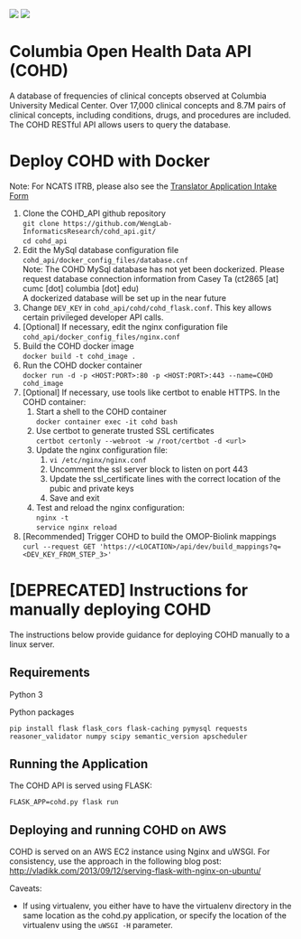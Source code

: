 ![](https://github.com/WengLab-InformaticsResearch/cohd_api/workflows/COHD%20API%20Continuous%20Integration%20Workflow/badge.svg)
![](https://github.com/WengLab-InformaticsResearch/cohd_api/workflows/COHD%20API%20Monitoring%20Workflow/badge.svg)

# Columbia Open Health Data API (COHD)
A database of frequencies of clinical concepts observed at Columbia University Medical Center. Over 17,000 clinical concepts and 8.7M pairs of clinical concepts, including conditions, drugs, and procedures are included. The COHD RESTful API allows users to query the database. 

# Deploy COHD with Docker

Note: For NCATS ITRB, please also see the [Translator Application Intake Form](https://github.com/WengLab-InformaticsResearch/cohd_api/blob/master/translator_application_intake_form.md)

1.  Clone the COHD_API github repository  
    `git clone https://github.com/WengLab-InformaticsResearch/cohd_api.git/`  
    `cd cohd_api`
1.  Edit the MySql database configuration file `cohd_api/docker_config_files/database.cnf`  
    Note: The COHD MySql database has not yet been dockerized. Please request database
    connection information from Casey Ta (ct2865 [at] cumc [dot] columbia [dot] edu)  
    A dockerized database will be set up in the near future
1.  Change `DEV_KEY` in `cohd_api/cohd/cohd_flask.conf`. This key allows certain privileged developer API calls.
1.  [Optional] If necessary, edit the nginx configuration file `cohd_api/docker_config_files/nginx.conf`
1.  Build the COHD docker image  
    `docker build -t cohd_image .`
1.  Run the COHD docker container  
    `docker run -d -p <HOST:PORT>:80 -p <HOST:PORT>:443 --name=COHD cohd_image`
1.  [Optional] If necessary, use tools like certbot to enable HTTPS. In the COHD container:
    1.  Start a shell to the COHD container  
        `docker container exec -it cohd bash`
    1.  Use certbot to generate trusted SSL certificates  
        `certbot certonly --webroot -w /root/certbot -d <url>`
    1.  Update the nginx configuration file: 
        1.  `vi /etc/nginx/nginx.conf`
        1.  Uncomment the ssl server block to listen on port 443
        1.  Update the ssl_certificate lines with the correct location of the pubic and private keys
        1.  Save and exit
    1.  Test and reload the nginx configuration:  
        `nginx -t`  
        `service nginx reload`
1.  [Recommended] Trigger COHD to build the OMOP-Biolink mappings    
    `curl --request GET 'https://<LOCATION>/api/dev/build_mappings?q=<DEV_KEY_FROM_STEP_3>'`


# [DEPRECATED] Instructions for manually deploying COHD 

The instructions below provide guidance for deploying COHD manually to a linux server.

## Requirements

Python 3

Python packages
```
pip install flask flask_cors flask-caching pymysql requests reasoner_validator numpy scipy semantic_version apscheduler
```

## Running the Application

The COHD API is served using FLASK:

```
FLASK_APP=cohd.py flask run
```

## Deploying and running COHD on AWS
COHD is served on an AWS EC2 instance using Nginx and uWSGI. For consistency, use the approach in the following blog post: http://vladikk.com/2013/09/12/serving-flask-with-nginx-on-ubuntu/

Caveats:

- If using virtualenv, you either have to have the virtualenv directory in the same location as the cohd.py application, or specify the location of the virtualenv using the `uWSGI -H` parameter.
